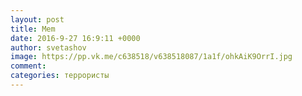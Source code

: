 ```yaml
--- 
layout: post 
title: Mem 
date: 2016-9-27 16:9:11 +0000 
author: svetashov 
image: https://pp.vk.me/c638518/v638518087/1a1f/ohkAiK9OrrI.jpg
comment: 
categories: террористы
---
```

